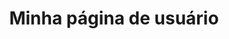 ---
title: Minha página de usuário
permalink: /minha-pagina-de-usuario
redirect_to: https://pt.wikinews.org/wiki/Utilizador:Gabriel_dos_Santos
---